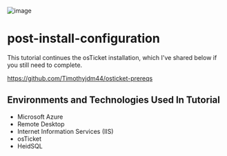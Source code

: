 ![image](https://github.com/Timothyjdm44/post-install-configuration/assets/142111972/a43e4997-9c1e-4b66-b8e9-5c0c953431c6)
# post-install-configuration
This tutorial continues the osTicket installation, which I've shared below if you still need to complete.

https://github.com/Timothyjdm44/osticket-prereqs

<h2>Environments and Technologies Used In Tutorial</h2>

- Microsoft Azure 
- Remote Desktop
- Internet Information Services (IIS)
- osTicket
- HeidSQL
